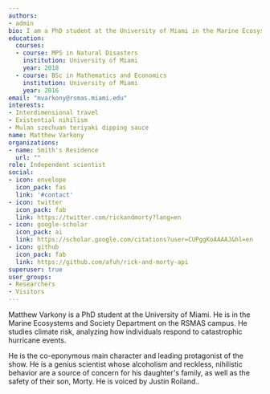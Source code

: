 ```yaml
---
authors:
- admin
bio: I am a PhD student at the University of Miami in the Marine Ecosystems and Society Department
education:
  courses:
  - course: MPS in Natural Disasters
    institution: University of Miami
    year: 2018
  - course: BSc in Mathematics and Economics
    institution: University of Miami
    year: 2016
email: "mvarkony@rsmas.miami.edu"
interests:
- Interdimensional travel 
- Existential nihilism 
- Mulan szechuan teriyaki dipping sauce
name: Matthew Varkony
organizations:
- name: Smith's Residence
  url: ""
role: Independent scientist
social:
- icon: envelope
  icon_pack: fas
  link: '#contact'
- icon: twitter
  icon_pack: fab
  link: https://twitter.com/rickandmorty?lang=en
- icon: google-scholar
  icon_pack: ai
  link: https://scholar.google.com/citations?user=CUPggKoAAAAJ&hl=en
- icon: github
  icon_pack: fab
  link: https://github.com/afuh/rick-and-morty-api
superuser: true
user_groups:
- Researchers
- Visitors
---
```


Matthew Varkony is a PhD student at the University of Miami. He is in the Marine Ecosystems and Society Department on the RSMAS campus. He studies climate risk, analyzing how individuals respond to catastrophic hurricane events. 

He is the co-eponymous main character and leading protagonist of the show. He is a genius scientist whose alcoholism and reckless, nihilistic behavior are a source of concern for his daughter's family, as well as the safety of their son, Morty. He is voiced by Justin Roiland..
